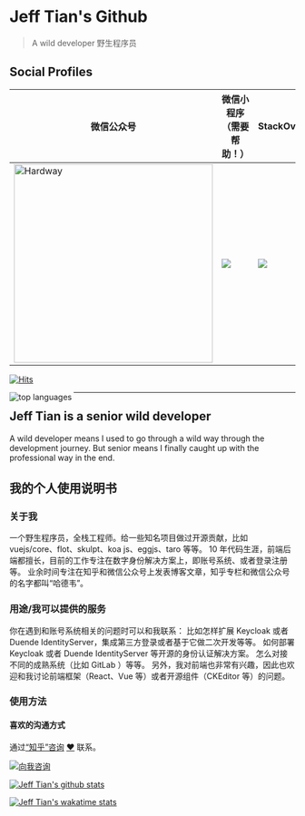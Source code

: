 # Jeff Tian's Github

> A wild developer 野生程序员

## Social Profiles

| 微信公众号                                                                                                                                                                 | 微信小程序（需要帮助！）                                                               | StackOverflow                                                                                                                                                      | 领英                                     |
|-----------------------------------------------------------------------------------------------------------------------------------------------------------------------|----------------------------------------------------------------------------|--------------------------------------------------------------------------------------------------------------------------------------------------------------------|----------------------------------------|
| <a href="https://mp.weixin.qq.com/s/lksAu1aX-5VU3Kz1afNMZw" target="_blank"><img src="https://ml.jiwai.win/mp-hardway.png" alt="Hardway" style="width: 350px;" /></a> | [![](https://i3.lensdump.com/i/RxSMhA.th.jpeg)](https://taro.jefftian.dev) | [![](https://stackoverflow-readme-profile.johannchopin.fr/profile/769900?theme=dark&website=true&location=true)](https://stackoverflow.com/users/769900/jeff-tian) | https://www.linkedin.com/in/jeff~tian/ |

[![Hits](https://hits.seeyoufarm.com/api/count/incr/badge.svg?url=https%3A%2F%2Fgithub.com%2Fjeff-tian%2Fjeff-tian&count_bg=%2379C83D&title_bg=%23555555&icon=&icon_color=%23E7E7E7&title=hits&edge_flat=false)](https://hits.seeyoufarm.com)

<a href="https://github.com/anuraghazra/github-readme-stats" style="margin-right: 1em;">
    <img align="left" src="https://github-readme-stats.vercel.app/api/top-langs/?username=jeff-tian&langs_count=10&layout=compact" alt="top languages" />
</a>


---

## Jeff Tian is a senior wild developer

A wild developer means I used to go through a wild way through the development journey. But senior means I finally caught up with the professional way in the end.

## 我的个人使用说明书

### 关于我

一个野生程序员，全栈工程师。给一些知名项目做过开源贡献，比如 vuejs/core、flot、skulpt、koa js、eggjs、taro 等等。
10 年代码生涯，前端后端都擅长，目前的工作专注在数字身份解决方案上，即账号系统、或者登录注册等。
业余时间专注在知乎和微信公众号上发表博客文章，知乎专栏和微信公众号的名字都叫“哈德韦”。

### 用途/我可以提供的服务

你在遇到和账号系统相关的问题时可以和我联系：
比如怎样扩展 Keycloak 或者 Duende IdentityServer，集成第三方登录或者基于它做二次开发等等。
如何部署 Keycloak 或者 Duende IdentityServer 等开源的身份认证解决方案。
怎么对接不同的成熟系统（比如 GitLab ）等等。
另外，我对前端也非常有兴趣，因此也欢迎和我讨论前端框架（React、Vue 等）或者开源组件（CKEditor 等）的问题。

### 使用方法

#### 喜欢的沟通方式

通过[“知乎”咨询]([https://www.zhihu.com/consult/people/1073548674713423872](https://www.zhihu.com/consult/people/1073548674713423872) ) [❤️](https://www.zhihu.com/consult/people/1073548674713423872) 联系。

<a href="https://www.zhihu.com/consult/people/1073548674713423872" target="blank"><img src="https://first-go-vercel.vercel.app/api/dynamicimage" alt="向我咨询"/></a>

[![Jeff Tian's github stats](https://github-readme-stats.vercel.app/api?username=jeff-tian&count_private=true&show_icons=true)](https://github.com/anuraghazra/github-readme-stats)

[![Jeff Tian's wakatime stats](https://github-readme-stats.vercel.app/api/wakatime?username=@jeff_tian)](https://wakatime.com/@jeff_tian)
